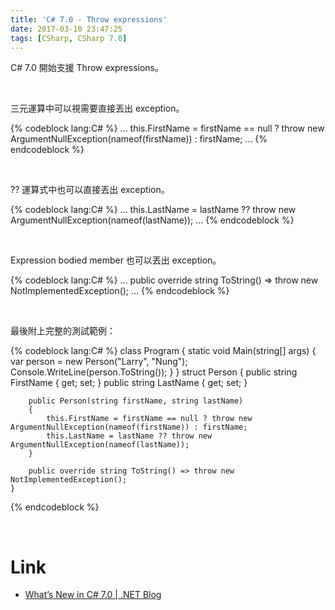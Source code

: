 ```yaml
---
title: 'C# 7.0 - Throw expressions'
date: 2017-03-10 23:47:25
tags: [CSharp, CSharp 7.0]
---
```


C# 7.0 開始支援	Throw expressions。  

<!-- More -->

<br/>


三元運算中可以視需要直接丟出 exception。  

{% codeblock lang:C# %}
...
this.FirstName = firstName == null ? throw new ArgumentNullException(nameof(firstName)) : firstName;
...
{% endcodeblock %}

<br/>


?? 運算式中也可以直接丟出 exception。  

{% codeblock lang:C# %}
...
this.LastName = lastName ?? throw new ArgumentNullException(nameof(lastName));
...
{% endcodeblock %}

<br/>


Expression bodied member 也可以丟出 exception。  

{% codeblock lang:C# %}
...
public override string ToString() => throw new NotImplementedException();
...
{% endcodeblock %}

<br/>


最後附上完整的測試範例：  

{% codeblock lang:C# %}
    class Program
    {
        static void Main(string[] args)
        {
            var person = new Person("Larry", "Nung");
            Console.WriteLine(person.ToString());
        }
    }
    struct Person
    {
        public string FirstName { get; set; }
        public string LastName { get; set; }

        public Person(string firstName, string lastName)
        {
            this.FirstName = firstName == null ? throw new ArgumentNullException(nameof(firstName)) : firstName;
            this.LastName = lastName ?? throw new ArgumentNullException(nameof(lastName));
        }

        public override string ToString() => throw new NotImplementedException();
    }
{% endcodeblock %}

<br/>


Link
=====
* [What’s New in C# 7.0 | .NET Blog](https://blogs.msdn.microsoft.com/dotnet/2016/08/24/whats-new-in-csharp-7-0/)
